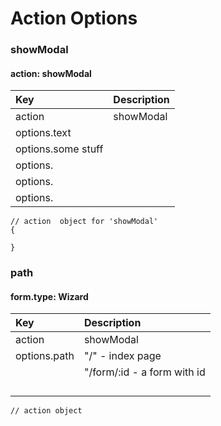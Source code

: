 # Action Options

### showModal

#### action: showModal 

| Key | Description |
| :--- | :--- |
| action | showModal |
| options.text |  |
| options.some stuff |  |
| options. |  |
| options. |  |
| options. |  |

```
// action  object for 'showModal'
{

}
```

### path

#### form.type: Wizard

| Key | Description |
| :--- | :--- |
| action | showModal |
| options.path | "/" - index page |
|  | "/form/:id - a form with id |
|  |  |
|  |  |
|  |  |
|  |  |

```
// action object
```



